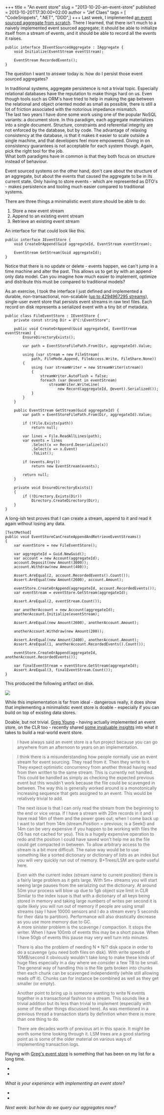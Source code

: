 +++
title = "An event store"
slug = "2013-10-20-an-event-store"
published = 2013-10-20T17:30:00+02:00
author = "Jef Claes"
tags = [ "CodeSnippets", ".NET", "DDD",]
+++
Last week, I implemented [an event sourced aggregate from
scratch](http://www.jefclaes.be/2013/10/an-event-sourced-aggregate.html).
There I learned, that there isn't much to a naively implemented event
sourced aggregate; it should be able to initialize itself from a stream
of events, and it should be able to record all the events it raises.

    public interface IEventSourcedAggregate : IAggregate {
        void Initialize(EventStream eventStream);

        EventStream RecordedEvents();
    }

The question I want to answer today is: how do I persist those event
sourced aggregates?  
  
In traditional systems, aggregate persistence is not a trivial topic.
Especially relational databases have the reputation to make things hard
on us. Even though tools such as ORM's have tried to help in making the
gap between the relational and object oriented model as small as
possible, there is still a lot of friction associated with the notorious
impedance mismatch.  
The last two years I have done some work using one of the popular NoSQL
variants: a document store. In this paradigm, each aggregate
materializes into a single document. Structure, constraints and
referential integrity are not enforced by the database, but by code. The
advantage of relaxing consistency at the database, is that it makes it
easier to scale outside a single machine, and that developers feel more
empowered. Giving in on consistency guarantees is not acceptable for
each system though. Again, pick the right tool for the job.  
What both paradigms have in common is that they both focus on structure
instead of behaviour.  
  
Event sourced systems on the other hand, don't care about the structure
of an aggregate, but about the events that caused the aggregate to be in
its current state. Only having to store events - which are represented
as DTO's - makes persistence and tooling much easier compared to
traditional systems.  
  
There are three things a minimalistic event store should be able to
do:  

1.  Store a new event stream 
2.  Append to an existing event stream
3.  Retrieve an existing event stream

An interface for that could look like this.

    public interface IEventStore {
        void CreateOrAppend(Guid aggregateId, EventStream eventStream);

        EventStream GetStream(Guid aggregateId);
    }

Notice that there is no update or delete - events happen, we can't jump
in a time machine and alter the past. This allows us to get by with an
append-only data model. Can you imagine how much easier to implement,
optimize and distribute this must be compared to traditional models?  
  
As an exercise, I took the interface I just defined and implemented a
durable, non-transactional, non-scalable ([up to 4294967295
streams](http://stackoverflow.com/questions/7722130/what-is-the-max-number-of-files-that-can-be-kept-in-a-single-folder-on-win7-mac)),
single-user event store that persists event streams in raw text files.
Each record on disk represents a serialized event with a tiny bit of
metadata. 

    public class FileEventStore : IEventStore {    
        private const string Dir = @"C:\EventStore";            

        public void CreateOrAppend(Guid aggregateId, EventStream eventStream) {
            EnsureDirectoryExists();

            var path = EventStoreFilePath.From(Dir, aggregateId).Value;

            using (var stream = new FileStream(
                path, FileMode.Append, FileAccess.Write, FileShare.None))
            {
                using (var streamWriter = new StreamWriter(stream))
                {
                    streamWriter.AutoFlush = false;
                    foreach (var @event in eventStream)
                        streamWriter.WriteLine(
                            new Record(aggregateId, @event).Serialized());
                }
            }
        }
        
        public EventStream GetStream(Guid aggregateId) {           
            var path = EventStoreFilePath.From(Dir, aggregateId).Value;

            if (!File.Exists(path))
                return null;

            var lines = File.ReadAllLines(path);
            var events = lines
                .Select(x => Record.Deserialize(x))
                .Select(x => x.Event)
                .ToList();

            if (events.Any())
                return new EventStream(events);

            return null;
        }

        private void EnsureDirectoryExists()
        {
            if (!Directory.Exists(Dir))
                Directory.CreateDirectory(Dir);
        }
    }

A long-ish test proves that I can create a stream, append to it and read
it again without losing any data.

    [TestMethod]
    public void EventStoreCanCreateAppendAndRetrieveEventStreams() 
    {
        var eventStore = new FileEventStore();

        var aggregateId = Guid.NewGuid();
        var account = new Account(aggregateId);
        account.Deposit(new Amount(3000));
        account.Withdraw(new Amount(400));    
        
        Assert.AreEqual(2, account.RecordedEvents().Count());
        Assert.AreEqual(new Amount(2600), account.Amount);

        eventStore.CreateOrAppend(aggregateId, account.RecordedEvents());
        var eventStream = eventStore.GetStream(aggregateId);

        Assert.AreEqual(2, eventStream.Count());

        var anotherAccount = new Account(aggregateId);
        anotherAccount.Initialize(eventStream);

        Assert.AreEqual(new Amount(2600), anotherAccount.Amount);

        anotherAccount.Withdraw(new Amount(200));

        Assert.AreEqual(new Amount(2400), anotherAccount.Amount);
        Assert.AreEqual(1, anotherAccount.RecordedEvents().Count());

        eventStore.CreateOrAppend(aggregateId, anotherAccount.RecordedEvents());

        var finalEventStream = eventStore.GetStream(aggregateId);
        Assert.AreEqual(3, finalEventStream.Count());
    }

This produced the following artifact on disk.  
  

[![](/post/images/thumbnails/2013-10-20-an-event-store-AnEventStore.PNG)](/post/images/2013-10-20-an-event-store-AnEventStore.PNG)

  
While this implementation is far from ideal - dangerous really, it does
show that implementing a minimalistic event store is doable - especially
if you can build on top of existing data stores.  
  
Doable, but not trivial. [Greg Young](https://twitter.com/gregyoung) -
having actually implemented an event store, on the CLR too - recently
shared [some invaluable
insights](http://ayende.com/blog/159105/introducing-rhino-events) into
what it takes to build a real-world event store.  

> I have always said an event store is a fun project because you can go
> anywhere from an afternoon to years on an implementation. 

> I think there is a misunderstanding how people normally use an event
> stream for event sourcing. They read from it. Then they write to it.
> They expect optimistic concurrency from another thread having read
> from then written to the same stream. This is currently not handled.
> This could be handled as simply as checking the expected previous
> event but this wouldn't work because the file could be scavenged in
> between. The way this is generally worked around is a monotonically
> increasing sequence that gets assigned to an event. This would be
> relatively trivial to add. 

> The next issue is that I can only read the stream from the beginning
> to the end or vice versa. If I have a stream with 20m records in it
> and I have read 14m of them and the power goes out; when I come back
> up I want to start from 14m (stream.Position = previous; is a Seek()
> and 14m can be very expensive if you happen to be working with files
> the OS has not cached for you). This is a hugely expensive operation
> to redo and the position I could have saved won't help me as the file
> could get compacted in between. To allow arbitrary access to the
> stream is a bit more difficult. The naive way would be to use
> something like a sorted dictionary or dictionary of lists as an index
> but you will very quickly run out of memory. B+Trees/LSM are quite
> useful here. 

> Even with the current index (stream name to current position) there is
> a fairly large problem as it gets large. With 5m+ streams you will
> start seeing large pauses from the serializing out the dictionary. At
> around 50m your process will blow up due to 1gb object size limit in
> CLR  
> Similar to the index issue is that with a dictionary of all keys being
> stored in memory and taking large numbers of writes per second it is
> quite likely you will run out of memory if people are using small
> streams (say I have 10000 sensors and I do a stream every 5 seconds
> for their data to partition). Performance will also drastically
> decrease as you use more memory due to GC.  
> A more sinister problem is the scavenge / compaction. It stops the
> writer. When I have 100mb of events this may be a short pause. When I
> have 50gb of events this pause may very well turn into minutes. 

> There is also the problem of needing N \* N/? disk space in order to
> do a scavenge (you need both files on disk). With write speeds of
> 10MB/second it obviously wouldn't take long to make these kinds of
> huge files especially in a day where we consider a few TB to be small.
> The general way of handling this is the file gets broken into chunks
> then each chunk can be scavenged independently (while still allowing
> reads off it). Chunks can for instance be combined as well as they get
> smaller (or empty). 

> Another point to bring up is someone wanting to write N events
> together in a transactional fashion to a stream. This sounds like a
> trivial addition but its less than trivial to implement (especially
> with some of the other things discussed here). As was mentioned in a
> previous thread a transaction starts by definition when there is more
> than one thing to do. 

> There are decades worth of previous art in this space. It might be
> worth some time looking through it. LSM trees are a good starting
> point as is some of the older material on various ways of implementing
> transaction logs.

Playing with [Greg's event store](http://geteventstore.com/) is
something that has been on my list for a long time.

*  
*

*What is your experience with implementing an event store?*

*  
*

*Next week: but how do we query our aggregates now?*
